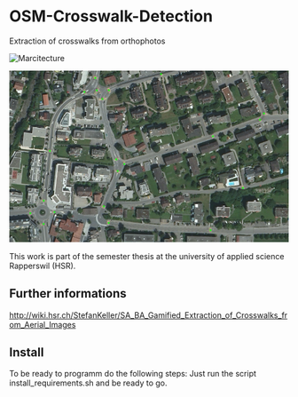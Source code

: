 # OSM-Crosswalk-Detection
Extraction of crosswalks from orthophotos

![Marcitecture](http://s11.postimg.org/7bdx1cetf/SA_Overview_new.png)

![Example](imgs/preview_crosswalk_rappi.png)

This work is part of the semester thesis at the university of applied science Rapperswil (HSR).

## Further informations
http://wiki.hsr.ch/StefanKeller/SA_BA_Gamified_Extraction_of_Crosswalks_from_Aerial_Images



## Install
To be ready to programm do the following steps: 
Just run the script install_requirements.sh and be ready to go.
